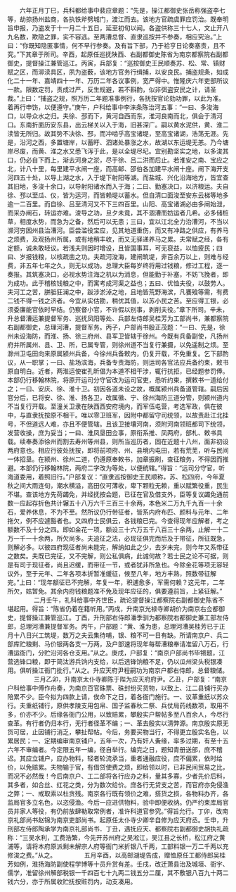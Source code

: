 <!-- { "loadSidebar": true } -->
　　六年正月丁巳，兵科都给事中裴应章题：“先是，操江都御史张岳称强盗李七等，劫掠扬州盐商，各执铁斧劈城门，渡江而去。该地方官疏虞罪应罚治。既奉明旨申报，乃盗发于十一月二十五日，延至初旬以闻。各盗供称三十七人，文止开八九名数，欺隐之罪，实不容逃。至两漕总督、直隶巡按并不参奏，相应究治。”上曰：“你既知隐匿事情，何不早行参奏。及有旨下部，乃于袷亨日论奏塞责，且不究。”下其章于所司。辛酉，起原任巡抚陕西、右副都御史陈省为南京都察院右副都御史，提督操江兼管巡江。丙寅，兵部复：“巡按御史王民顺奏苏、松、常、镇财赋之区，而泖渎具区，夙为盗薮，该地方官务行缉捕，以安良民。捕盗规条，如成化二十一年、嘉靖四十一年、万历二年各议事例，宽严得中。惟隆庆六年吏部所议一款。限数定罚，责成过严，反生规避，若不斟酌，似非弭盗安民之计，请圣裁。”上曰：“捕盗之规，照万历二年题准事例行，各抚按官论劾功罪，以此为准。着再行申饬，以便遵守。”庚午，户科给事中李涞条陈治河五事：“一曰、多浚海口，以导众水之归。夫徐、邳而下，黄河自西而东，淮河良南而北，俱会于清河口。东南折面历安东县，出云梯关以入于海，旧甚深广。嗣以黄水泥供，黄、淮二渎皆无所归。故其势不决徐、邳，而冲啮乎高宝诸堤，至高宝诸湖，浩荡无涯。先是，沿河之西，多置塘岸，以蓄盱、泗诸处暴涨之水，故湖以东运堤无恙。乃今塘岸尽废，而黄、淮之水又悉飞泻于此，是以全堤尽圮。宜别勘坚实之地，以多浚其口，仍必自下而上，渐去河身之淤，尽于徐、吕二洪而后止。若淮安之南、宝应之北，计八十里，每里建平水闸一座，而高邮、邵伯各加建平水闸十座。闸下海开支河四五十处，以导上湖之水，入于堤下射阳等湖。而盐城、兴化沿海地方，皆宜查其旧地，多浚十余口，以导射阳诸水而入于海；二曰、勤塞决口，以济粮运。夫自徐、邳以至瓜、仪，皆为运河，而皆赖堤以蓄水。但自清口面浚至安东云梯等地多逾一二百里。而自徐、吕至清河又不下三四百里。山阳、高宝诸湖必由多闸始泄，而采办闸石，转运亦难。浚导之功，旦夕未竟，其不涸漕而妨运者几希。必多储桩草，相度水势，而急为之备，然后可以无患；三曰，宜以江北全力治漕河，不当以濒河穷困州县治漕河。臣尝滥役宝应，见其地道重伤，而又有冲路之供应，有养马之烦费，及观扬州所属，或有地稍丰收，而又无驿递养马之累。夫常赋之经，各有定额，诚未敢轻议。若浅夫则因时增设，且皆国事耳，可无裒益，以恤疲民；四曰、岁报钱粮，以核疏凿之功。夫疏河浚海，建闸筑堤，非百余万以上，则难与经费，非五年七年之久，则无以成功。总理大臣每岁终将用过钱粮，修过工程，逐一奏报。其筑塞决口，必视水势注海之机以为消息，但能勤于补塞，不妨飞挽者，即为成功。此于稽核钱粮之中，而寓考成河渠之益也；五曰、优恤夫役，以鼓劳人。夫河工之苦，胼胝狂澜之中，跋涉淤淖之地，且地皆荒野海滨，凡饔飱等需，有费二钱不得一钱之济者。今宜从实估勘，稍优其值，以苏小民之苦。至应得工银，必须委廉能官依时早结。仍察督小官，不许假以别事，剥削夫役。”章下所司。辛未，升总督漕运兼提督军务、巡抚凤阳等处、兵部左侍郎吴桂芳为工部尚书，兼都察院右副都御史，总理河漕，提督军务。丙子，户部尚书殷正茂题：“一曰、先是，徐州未设海防，而淮、扬、徐三府州、县军卫皆辖于徐州。今既有兵备副使，凡扬州府并所属州、县、卫、所，已属专管，则徐州道不当复行兼摄，以免遥制之烦。至滁州卫屯田向来原属颍州兵备，今徐州兵备敕内，仍复开载，不免重复。乞下部酌议，从一职掌；一曰、盐场滨海，兵备专责海防，则运司各官法应兵备约束，敕书原自明白。近者，两淮运使崔孔昕倡为本道不相干涉，辄行抗拒，已经题参罚俸。本部仍行移翰林院，将原开运司分守官改为运司官吏，悉听约束，撰敕书一道给付之；一曰、安庆、徐、淮十卫。初因各道未设之故，概属颍州兵备道管辖。嗣后因官分后，已将安、徐、淮、扬各卫，改属徽、宁、徐州海防三道分管，则颍州道内不当复行开载。至潼关卫隶在陕西西安府境内，而军伍屯营，考选军政，俱在彼中，与直隶抚按原不相干。唯以零卫班军，因附中都留守司统领，以故责赴江北挂号，不但道远人难，亦且不便管辖。且该卫接壤河南，须附河南领班都司下统领，发营收操，庶为妥当；一曰、淮凤垦田佥事，原衔系推、凤两府，部札、敕书具载。续奉奏添徐州而割去寿州等州县，则所当巡历者，固在近题十八州，面非初设两府意也。相应行彼处抚按，即将前项府、州、县境内屯田，若有荒芜，听与民间一体招垦。在颍州、徐州二道，仍遵原奉敕书，加章振刷，查征粮务，不得因而推避。本部仍行移翰林院，两府二字改为等处，以便统辖。”得旨：“远司分守官，听海道委用，着照旧行。”户部复议：“直隶巡按御史王民顺称，苏、松四府，今年夏秋之间大雨连旬，潮水横溢，高田仅可薄收，卑下颗粒无赖，重以赋繁役重，民生不堪。查该地方先荷蠲免，并经抚按会题，已征在官及借支外，臣等复议蠲免通前数一应起存折色共计辗五十八万六千三百三十余两，本色米二万九千九百一十余石，爱养休息，不为不至。然所议仍行带征者，皆系内府布匹、颜料与元年、二年拖欠，例不应遽豁者也。又四府士民俱云，各钱粮已完。今查得现年应解者，考之额数不及十分之四。即如金花一项，额设三十六万五千八百三十余两，止解一十二万一千一十余两，所欠尚多。夫追征之法，必现征俱完而后及于带征，所征既急，则解必多。以彼四府现征者尚未能完，解纳如此之少，去岁未完，则今年又系带征之数矣。夫既已完征，又不完解，则公私俱病，此诚何故？若士民之论不可据，则是有司于现征者，尚且迟缓，而带征一节，或者犹非所急也。今除金花等项无容轻议外，至于元年、二年各项本折暂准缓征，候至八年，地方丰熟，照数带征解完。”上曰：“现年额征已不完解，年复一年，积逋愈多，军需何赖？这元年，二年所欠，姑暂免。其余内府钱粮题准不免及现年应征的，俱要遵前旨，上紧征解。”
　　
　　二月壬午，礼科给事中齐世臣，疏论提督操江都察院右副都御史陈省不堪起用。得旨：“陈省仍着在籍听用。”丙戌，升南京光禄寺卿胡价为南京右佥都御史，提督操江兼管巡江。丁酉，升刑部右侍郎潘季驯为都察院右都御史兼工部左侍郎，总理河漕兼提督军务。丙午，户部题：“黄、淮为患，总理河漕吴桂芳已于正月十八日兴工筑堤，数万之夫云集待哺，银、粮不可一日有缺。所请南京户、兵二部库贮粮剩、马价银两各支一万两，及户部速将现年每帮漕粮奉请准留八万石，行漕运衙门，分贮沿河各仓支用。”从之。庚戌，户部复：“南京户部尚书毕锵题，江营选锋口粮，即于简汰游兵饷内支给，以后选锋饷粮不足，仍以瓜州梁头税银凑用。俱听操江衙门批行。”从之。升应天府尹程嗣功为南京户都右侍郎，总督粮储。
　　
　　三月乙卯，升南京太仆寺卿陈于陛为应天府府尹。乙丑，户部复：“南京户科给事中傅作舟奏，为南京百官硃票、硃封纷买货物，以致上、江二县铺行买办陪累不少。臣今拟为四款上请，俟命下之日，着各衙门施行。一、议革重纸以苏众行。夫重纸铺行，原供孝陵支用包帛、国子监春秋二祭、兵仗局药线数项，取用不多，价亦不少。后缘各衙门公用，以致赔累，攀殷实户帮帖多至八百余人，今尽行查革。有行者仍归本行，无行者径革不编；一、革去殷实以清弊源。南京殷实原无货可居，止因铺行消乏，攀扯帮帖。今后，务要买物当行，不得更立殷实名色，以累居民；一、定期编审南京铺户，五年一次，乃有奸人夤缘，率多过期，有至十五六年不审编者。今定限五年一编，径自举行。编完之日，题知青册送部，庶不稽迟。其应立铺户，应办物料，轻者轮流承当，重者通融应役，庶不偏累，依时给价，以免赔累。夫物输于官，有借贷使费之烦，即给领以时，已非民间贸易之比，而况不必然哉！今后南京户、工二部将各行应办之料，量其多寡，少者先价后料，其多者，如合丝、红花之类，分为数次给价。庶各行无贷支之苦，而官府亦免侵渔之弊；一、戒取索以杜贪残。南京各行既有领价之难，搭货之损，各物料办齐，各监局官多立名色，以恣侵渔。今后一应进供物料，验中即便收纳。仍严约束库局官员并家人等役，有仍前放肆勒取常例者，准许科道官参究。”得旨允行。丁卯，改南京礼部尚书赵锦为南京吏部尚书。起原任太仆寺少卿辛自修为应天府丞。壬申，升刑部左侍郎陶承学为南京礼部尚书．丁丑，遇抚应天、都察院右副都御史胡执礼疏称：“三吴水利，工费浩繁，今先开苏州府之吴淞江，吴江县之长桥，松江府之黄浦等，请将本府原派剩未解宗人府等衙门米折银八千两，工部料银一万二千两以充修浚之费。”从之。
　　
　　五月辛酉，以高邮湖堤告成，赠恤原任工都侍郎吴桂芳如例，淮扬海防副使程学博等十员升赏有差。壬戌，改迁萧县治及城垣、衙宇、儒学，准留徐州解部税银一千四百七十九两二钱五分二厘，其不敷银八百九十两二钱六分，亦于所属收贮抚按赃罚内，动支凑用。
　　
